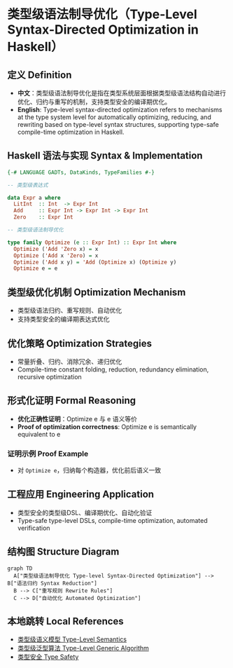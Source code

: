 # 类型级语法制导优化（Type-Level Syntax-Directed Optimization in Haskell）

## 定义 Definition

- **中文**：类型级语法制导优化是指在类型系统层面根据类型级语法结构自动进行优化、归约与重写的机制，支持类型安全的编译期优化。
- **English**: Type-level syntax-directed optimization refers to mechanisms at the type system level for automatically optimizing, reducing, and rewriting based on type-level syntax structures, supporting type-safe compile-time optimization in Haskell.

## Haskell 语法与实现 Syntax & Implementation

```haskell
{-# LANGUAGE GADTs, DataKinds, TypeFamilies #-}

-- 类型级表达式

data Expr a where
  LitInt  :: Int  -> Expr Int
  Add     :: Expr Int -> Expr Int -> Expr Int
  Zero    :: Expr Int

-- 类型级语法制导优化

type family Optimize (e :: Expr Int) :: Expr Int where
  Optimize ('Add 'Zero x) = x
  Optimize ('Add x 'Zero) = x
  Optimize ('Add x y) = 'Add (Optimize x) (Optimize y)
  Optimize e = e
```

## 类型级优化机制 Optimization Mechanism

- 类型级语法归约、重写规则、自动优化
- 支持类型安全的编译期表达式优化

## 优化策略 Optimization Strategies

- 常量折叠、归约、消除冗余、递归优化
- Compile-time constant folding, reduction, redundancy elimination, recursive optimization

## 形式化证明 Formal Reasoning

- **优化正确性证明**：Optimize e 与 e 语义等价
- **Proof of optimization correctness**: Optimize e is semantically equivalent to e

### 证明示例 Proof Example

- 对 `Optimize e`，归纳每个构造器，优化前后语义一致

## 工程应用 Engineering Application

- 类型安全的类型级DSL、编译期优化、自动化验证
- Type-safe type-level DSLs, compile-time optimization, automated verification

## 结构图 Structure Diagram

```mermaid
graph TD
  A["类型级语法制导优化 Type-level Syntax-Directed Optimization"] --> B["语法归约 Syntax Reduction"]
  B --> C["重写规则 Rewrite Rules"]
  C --> D["自动优化 Automated Optimization"]
```

## 本地跳转 Local References

- [类型级语义模型 Type-Level Semantics](../107-Type-Level-Semantics/01-Type-Level-Semantics-in-Haskell.md)
- [类型级泛型算法 Type-Level Generic Algorithm](../33-Type-Level-Generic-Algorithm/01-Type-Level-Generic-Algorithm-in-Haskell.md)
- [类型安全 Type Safety](../14-Type-Safety/01-Type-Safety-in-Haskell.md)
